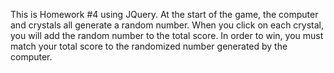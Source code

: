 This is Homework #4 using JQuery. At the start of the game, the computer and crystals all generate a random number. When you click on each crystal, you will add the random number to the total score. In order to win, you must match your total score to the randomized number generated by the computer.
